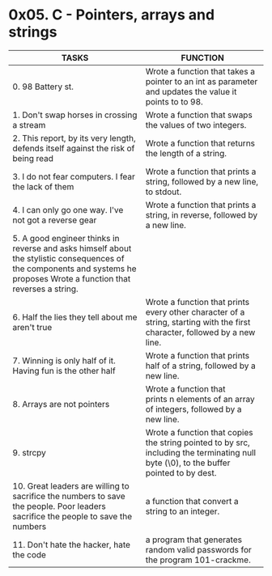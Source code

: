# 0x05. C - Pointers, arrays and strings
| TASKS | FUNCTION |
| --- | --- |
| 0. 98 Battery st. | Wrote a function that takes a pointer to an int as parameter and updates the value it points to to 98. |
| 1. Don't swap horses in crossing a stream | Wrote a function that swaps the values of two integers. |
| 2. This report, by its very length, defends itself against the risk of being read | Wrote a function that returns the length of a string. |
| 3. I do not fear computers. I fear the lack of them | Wrote a function that prints a string, followed by a new line, to stdout. 
| 4. I can only go one way. I've not got a reverse gear  | Wrote a function that prints a string, in reverse, followed by a new line. |
| 5. A good engineer thinks in reverse and asks himself about the stylistic consequences of the components and systems he proposes Wrote a function that reverses a string. |
| 6. Half the lies they tell about me aren't true | Wrote a function that prints every other character of a string, starting with the first character, followed by a new line. |
| 7. Winning is only half of it. Having fun is the other half | Wrote a function that prints half of a string, followed by a new line. |
| 8. Arrays are not pointers | Wrote a function that prints n elements of an array of integers, followed by a new line. |
| 9. strcpy | Wrote a function that copies the string pointed to by src, including the terminating null byte (\0), to the buffer pointed to by dest. |
| 10. Great leaders are willing to sacrifice the numbers to save the people. Poor leaders sacrifice the people to save the numbers | a function that convert a string to an integer. |
| 11. Don't hate the hacker, hate the code | a program that generates random valid passwords for the program 101-crackme. |